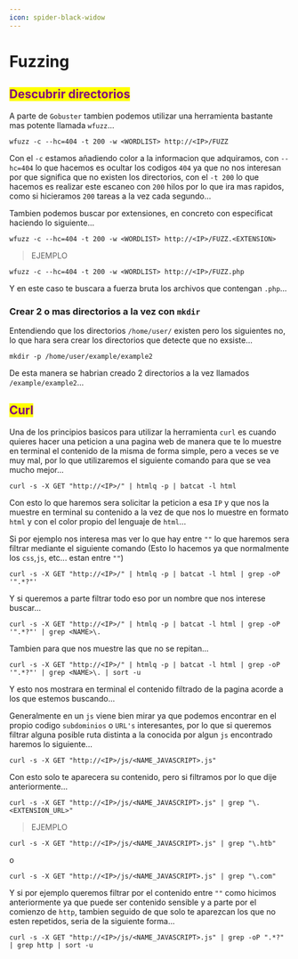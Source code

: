 ```yaml
---
icon: spider-black-widow
---
```


# Fuzzing

## <mark style="color:purple;">Descubrir directorios</mark>

A parte de `Gobuster` tambien podemos utilizar una herramienta bastante mas potente llamada `wfuzz`...

```shell
wfuzz -c --hc=404 -t 200 -w <WORDLIST> http://<IP>/FUZZ
```

Con el `-c` estamos añadiendo color a la informacion que adquiramos, con `--hc=404` lo que hacemos es ocultar los codigos `404` ya que no nos interesan por que significa que no existen los directorios, con el `-t 200` lo que hacemos es realizar este escaneo con `200` hilos por lo que ira mas rapidos, como si hicieramos `200` tareas a la vez cada segundo...

Tambien podemos buscar por extensiones, en concreto con especificat haciendo lo siguiente...

```shell
wfuzz -c --hc=404 -t 200 -w <WORDLIST> http://<IP>/FUZZ.<EXTENSION>
```

> EJEMPLO

```shell
wfuzz -c --hc=404 -t 200 -w <WORDLIST> http://<IP>/FUZZ.php
```

Y en este caso te buscara a fuerza bruta los archivos que contengan `.php`...

### Crear 2 o mas directorios a la vez con `mkdir`

Entendiendo que los directorios `/home/user/` existen pero los siguientes no, lo que hara sera crear los directorios que detecte que no exsiste...

```shell
mkdir -p /home/user/example/example2
```

De esta manera se habrian creado 2 directorios a la vez llamados `/example/example2`...

## <mark style="color:purple;">Curl</mark>

Una de los principios basicos para utilizar la herramienta `curl` es cuando quieres hacer una peticion a una pagina web de manera que te lo muestre en terminal el contenido de la misma de forma simple, pero a veces se ve muy mal, por lo que utilizaremos el siguiente comando para que se vea mucho mejor...

```shell
curl -s -X GET "http://<IP>/" | htmlq -p | batcat -l html
```

Con esto lo que haremos sera solicitar la peticion a esa `IP` y que nos la muestre en terminal su contenido a la vez de que nos lo muestre en formato `html` y con el color propio del lenguaje de `html`...

Si por ejemplo nos interesa mas ver lo que hay entre `""` lo que haremos sera filtrar mediante el siguiente comando (Esto lo hacemos ya que normalmente los `css`,`js`, etc... estan entre `""`)

```shell
curl -s -X GET "http://<IP>/" | htmlq -p | batcat -l html | grep -oP '".*?"'
```

Y si queremos a parte filtrar todo eso por un nombre que nos interese buscar...

```shell
curl -s -X GET "http://<IP>/" | htmlq -p | batcat -l html | grep -oP '".*?"' | grep <NAME>\.
```

Tambien para que nos muestre las que no se repitan...

```shell
curl -s -X GET "http://<IP>/" | htmlq -p | batcat -l html | grep -oP '".*?"' | grep <NAME>\. | sort -u
```

Y esto nos mostrara en terminal el contenido filtrado de la pagina acorde a los que estemos buscando...

Generalmente en un `js` viene bien mirar ya que podemos encontrar en el propio codigo `subdominios` o `URL's` interesantes, por lo que si queremos filtrar alguna posible ruta distinta a la conocida por algun `js` encontrado haremos lo siguiente...

```shell
curl -s -X GET "http://<IP>/js/<NAME_JAVASCRIPT>.js"
```

Con esto solo te aparecera su contenido, pero si filtramos por lo que dije anteriormente...

```shell
curl -s -X GET "http://<IP>/js/<NAME_JAVASCRIPT>.js" | grep "\.<EXTENSION_URL>"
```

> EJEMPLO

```shell
curl -s -X GET "http://<IP>/js/<NAME_JAVASCRIPT>.js" | grep "\.htb"
```

o

```shell
curl -s -X GET "http://<IP>/js/<NAME_JAVASCRIPT>.js" | grep "\.com"
```

Y si por ejemplo queremos filtrar por el contenido entre `""` como hicimos anteriormente ya que puede ser contenido sensible y a parte por el comienzo de `http`, tambien seguido de que solo te aparezcan los que no esten repetidos, seria de la siguiente forma...

```shell
curl -s -X GET "http://<IP>/js/<NAME_JAVASCRIPT>.js" | grep -oP ".*?" | grep http | sort -u
```

